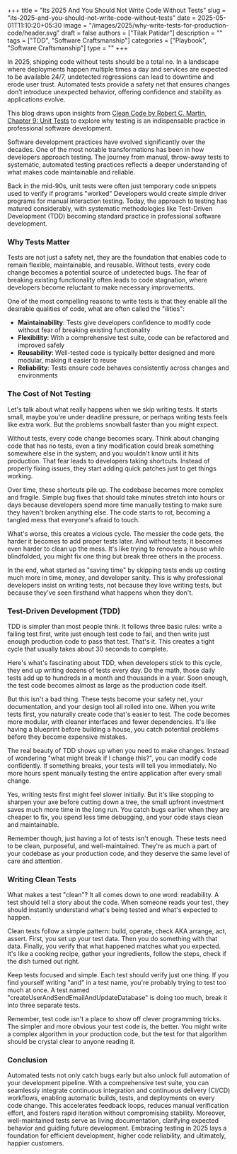 +++
title = "Its 2025 And You Should Not Write Code Without Tests"
slug = "its-2025-and-you-should-not-write-code-without-tests"
date = 2025-05-01T11:10:20+05:30
image = "/images/2025/why-write-tests-for-production-code/header.svg"
draft = false
authors = ["Tilak Patidar"]
description = ""
tags = ["TDD", "Software Craftsmanship"]
categories = ["Playbook", "Software Craftsmanship"]
type = ""
+++

In 2025, shipping code without tests should be a total no. In a landscape where deployments happen multiple times a day and services are expected to be available 24/7, undetected regressions can lead to downtime and erode user trust. Automated tests provide a safety net that ensures changes don’t introduce unexpected behavior, offering confidence and stability as applications evolve.

This blog draws upon insights from [Clean Code by Robert C. Martin, Chapter 9: Unit Tests](https://www.oreilly.com/library/view/clean-code-a/9780136083238/chapter09.xhtml) to explore why testing is an indispensable practice in professional software development.

Software development practices have evolved significantly over the decades.
One of the most notable transformations has been in how developers approach testing.
The journey from manual, throw-away tests to systematic, automated testing practices reflects a
deeper understanding of what makes code maintainable and reliable.

Back in the mid-90s, unit tests were often just temporary code snippets used to verify if programs "worked"
Developers would create simple driver programs for manual interaction testing. Today, the approach to
testing has matured considerably, with systematic methodologies like Test-Driven Development (TDD) becoming
standard practice in professional software development.

### Why Tests Matter

Tests are not just a safety net, they are the foundation that enables code to remain flexible, maintainable,
and reusable. Without tests, every code change becomes a potential source of undetected bugs. The fear of
breaking existing functionality often leads to code stagnation, where developers become reluctant to make
necessary improvements.

One of the most compelling reasons to write tests is that they enable all the desirable qualities of
code, what are often called the "ilities":

- **Maintainability**: Tests give developers confidence to modify code without fear of breaking existing functionality
- **Flexibility**: With a comprehensive test suite, code can be refactored and improved safely
- **Reusability**: Well-tested code is typically better designed and more modular, making it easier to reuse
- **Reliability**: Tests ensure code behaves consistently across changes and environments

### The Cost of Not Testing

Let's talk about what really happens when we skip writing tests. It starts small, maybe you're under
deadline pressure, or perhaps writing tests feels like extra work. But the problems snowball faster than you
might expect.

Without tests, every code change becomes scary. Think about changing code that has no tests, even a tiny
modification could break something somewhere else in the system, and you wouldn't know until it hits production.
That fear leads to developers taking shortcuts. Instead of properly fixing issues, they start adding quick
patches just to get things working.

Over time, these shortcuts pile up. The codebase becomes more complex and fragile. Simple bug fixes that
should take minutes stretch into hours or days because developers spend more time manually testing to make
sure they haven't broken anything else. The code starts to rot, becoming a tangled mess that everyone's
afraid to touch.

What's worse, this creates a vicious cycle. The messier the code gets, the harder it becomes to add proper
tests later. And without tests, it becomes even harder to clean up the mess. It's like trying to renovate a
house while blindfolded, you might fix one thing but break three others in the process.

In the end, what started as "saving time" by skipping tests ends up costing much more in time, money, and
developer sanity. This is why professional developers insist on writing tests, not because they love writing
tests, but because they've seen firsthand what happens when they don't.

### Test-Driven Development (TDD)

TDD is simpler than most people think. It follows three basic rules: write a failing test first, write just
enough test code to fail, and then write just enough production code to pass that test. That's it. This
creates a tight cycle that usually takes about 30 seconds to complete.

Here's what's fascinating about TDD, when developers stick to this cycle, they end up writing dozens of
tests every day. Do the math, those daily tests add up to hundreds in a month and thousands in a year. Soon
enough, the test code becomes almost as large as the production code itself.

But this isn't a bad thing. These tests become your safety net, your documentation, and your design tool all
rolled into one. When you write tests first, you naturally create code that's easier to test. The code becomes
more modular, with cleaner interfaces and fewer dependencies. It's like having a blueprint before building a
house, you catch potential problems before they become expensive mistakes.

The real beauty of TDD shows up when you need to make changes. Instead of wondering "what might break if I
change this?", you can modify code confidently. If something breaks, your tests will tell you immediately.
No more hours spent manually testing the entire application after every small change.

Yes, writing tests first might feel slower initially. But it's like stopping to sharpen your axe before
cutting down a tree, the small upfront investment saves much more time in the long run. You catch bugs
earlier when they are cheaper to fix, you spend less time debugging, and your code stays clean and maintainable.

Remember though, just having a lot of tests isn't enough. These tests need to be clean, purposeful, and
well-maintained. They're as much a part of your codebase as your production code, and they deserve the same
level of care and attention.

### Writing Clean Tests

What makes a test "clean"? It all comes down to one word: readability. A test should tell a story about the code.
When someone reads your test, they should instantly understand what's being tested and what's expected to
happen.

Clean tests follow a simple pattern: build, operate, check AKA arrange, act, assert. First, you set up your test data. Then you do
something with that data. Finally, you verify that what happened matches what you expected. It's like a
cooking recipe, gather your ingredients, follow the steps, check if the dish turned out right.

Keep tests focused and simple. Each test should verify just one thing. If you find yourself writing "and"
in a test name, you're probably trying to test too much at once. A test named
"createUserAndSendEmailAndUpdateDatabase" is doing too much, break it into three separate tests.

Remember, test code isn't a place to show off clever programming tricks. The simpler and more obvious
your test code is, the better. You might write a complex algorithm in your production code, but the test
for that algorithm should be crystal clear to anyone reading it.

### Conclusion

Automated tests not only catch bugs early but also unlock full automation of your development pipeline. With a comprehensive test suite, you can seamlessly integrate continuous integration and continuous delivery (CI/CD) workflows, enabling automatic builds, tests, and deployments on every code change. This accelerates feedback loops, reduces manual verification effort, and fosters rapid iteration without compromising stability. Moreover, well-maintained tests serve as living documentation, clarifying expected behavior and guiding future development. Embracing testing in 2025 lays a foundation for efficient development, higher code reliability, and ultimately, happier customers.
